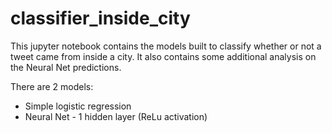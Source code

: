 # classifier_inside_city

This jupyter notebook contains the models built to classify whether or not a tweet came from inside a city. It also contains some additional analysis on the Neural Net predictions. 


There are 2 models: 
- Simple logistic regression
- Neural Net - 1 hidden layer (ReLu activation)


